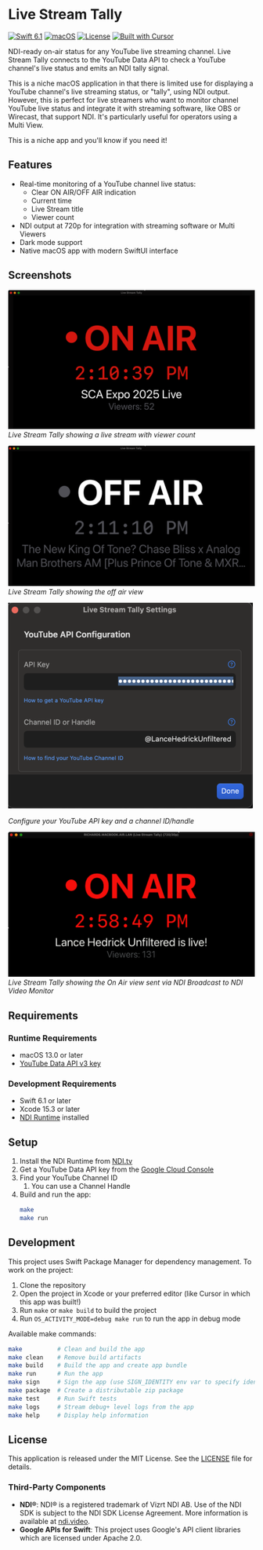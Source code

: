# Live Stream Tally

[![Swift 6.1](https://img.shields.io/badge/Swift-6.1-orange?style=flat&logo=swift)](https://swift.org)
[![macOS](https://img.shields.io/badge/macOS-13.0+-lightgrey?style=flat&logo=apple)](https://www.apple.com/macos/)
[![License](https://img.shields.io/badge/License-MIT-blue.svg)](LICENSE)
[![Built with Cursor](https://img.shields.io/badge/Built%20with-Cursor-blue?style=flat&logo=cursor&logoColor=white)](https://cursor.com/)

NDI-ready on-air status for any YouTube live streaming channel. Live Stream Tally connects to the YouTube Data API to check a YouTube channel's live status and emits an NDI tally signal.

This is a niche macOS application in that there is limited use for displaying a YouTube channel's live streaming status, or "tally", using NDI output. However, this is perfect for live streamers who want to monitor channel YouTube live status and integrate it with streaming software, like OBS or Wirecast, that support NDI. It's particularly useful for operators using a Multi View.

This is a niche app and you'll know if you need it!

## Features

- Real-time monitoring of a YouTube channel live status:
    - Clear ON AIR/OFF AIR indication
    - Current time
    - Live Stream title
    - Viewer count
- NDI output at 720p for integration with streaming software or Multi Viewers
- Dark mode support
- Native macOS app with modern SwiftUI interface

## Screenshots

![Main Screen - On Air](docs/images/on-air-2.png)
*Live Stream Tally showing a live stream with viewer count*

![Main Screen - Off Air](docs/images/off-air-2.png)
*Live Stream Tally showing the off air view*

<img src="docs/images/settings-1.png" width="500px" alt="Settings Screen">

*Configure your YouTube API key and a channel ID/handle*

![Main Screen - On Air](docs/images/on-air-ndi-video-monitor.png)
*Live Stream Tally showing the On Air view sent via NDI Broadcast to NDI Video Monitor*

## Requirements

### Runtime Requirements
- macOS 13.0 or later
- [YouTube Data API v3 key](https://developers.google.com/youtube/v3/getting-started)

### Development Requirements
- Swift 6.1 or later
- Xcode 15.3 or later
- [NDI Runtime](https://www.ndi.tv/tools/) installed

## Setup

1. Install the NDI Runtime from [NDI.tv](https://www.ndi.tv/tools/)
2. Get a YouTube Data API key from the [Google Cloud Console](https://console.cloud.google.com/)
3. Find your YouTube Channel ID
    1. You can use a Channel Handle
4. Build and run the app:
   ```bash
   make
   make run
   ```

## Development

This project uses Swift Package Manager for dependency management. To work on the project:

1. Clone the repository
2. Open the project in Xcode or your preferred editor (like Cursor in which this app was built!)
3. Run `make` or `make build` to build the project
4. Run `OS_ACTIVITY_MODE=debug make run` to run the app in debug mode

Available make commands:
```bash
make          # Clean and build the app
make clean    # Remove build artifacts
make build    # Build the app and create app bundle
make run      # Run the app
make sign     # Sign the app (use SIGN_IDENTITY env var to specify identity)
make package  # Create a distributable zip package
make test     # Run Swift tests
make logs     # Stream debug+ level logs from the app
make help     # Display help information
```

## License

This application is released under the MIT License. See the [LICENSE](LICENSE) file for details.

### Third-Party Components

- **NDI®**: NDI® is a registered trademark of Vizrt NDI AB. Use of the NDI SDK is subject to the NDI SDK License Agreement. More information is available at [ndi.video](https://ndi.video/).
- **Google APIs for Swift**: This project uses Google's API client libraries which are licensed under Apache 2.0. 